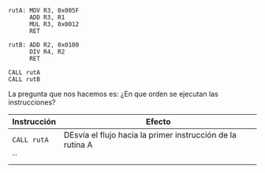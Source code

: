 
```
rutA: MOV R3, 0x005F 
      ADD R3, R1
      MUL R3, 0x0012 
      RET
```
```
rutB: ADD R2, 0x0100 
      DIV R4, R2
      RET
```
```
CALL rutA
CALL rutB
```

La pregunta que nos hacemos es: ¿En que orden se ejecutan las instrucciones?

|Instrucción|Efecto|
|-----------|-----------|
|`CALL rutA`| DEsvía el flujo hacia la primer instrucción de la rutina A|
|``||
